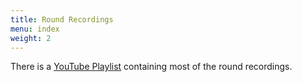 ```yaml
---
title: Round Recordings
menu: index
weight: 2
---
```


There is a [YouTube Playlist][YT] containing most of the round recordings.

[YT]: https://www.youtube.com/playlist?list=PLBRm0wnCu_DjDvNAu3OyQI8IU4zQU-4ZD&jct=0rUXKhLKtrj4_losPel4XQ
